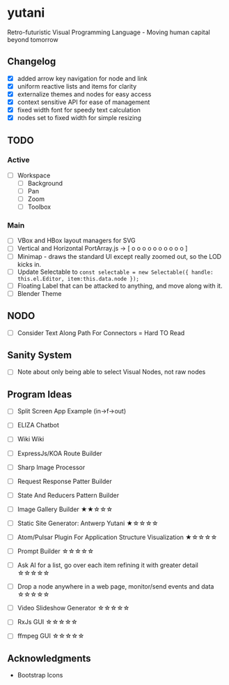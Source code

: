 # yutani
Retro-futuristic Visual Programming Language - Moving human capital beyond tomorrow

## Changelog

- [x] added arrow key navigation for node and link
- [x] uniform reactive lists and items for clarity
- [x] externalize themes and nodes for easy access
- [x] context sensitive API for ease of management
- [x] fixed width font for speedy text calculation
- [x] nodes set to fixed width for simple resizing

## TODO

### Active

- [ ] Workspace
  - [ ] Background
  - [ ] Pan
  - [ ] Zoom
  - [ ] Toolbox

### Main

- [ ] VBox and HBox layout managers for SVG
- [ ] Vertical and Horizontal PortArray.js -> [ o o o o o o o o o o ]
- [ ] Minimap - draws the standard UI except really zoomed out, so the LOD kicks in.
- [ ] Update Selectable to ```const selectable = new Selectable({ handle: this.el.Editor, item:this.data.node });```
- [ ] Floating Label that can be attacked to anything, and move along with it.
- [ ] Blender Theme

## NODO

- [ ] Consider Text Along Path For Connectors = Hard TO Read

## Sanity System

- [ ] Note about only being able to select Visual Nodes, not raw nodes

## Program Ideas

- [ ] Split Screen App Example (in->f->out)
- [ ] ELIZA Chatbot
- [ ] Wiki Wiki
- [ ] ExpressJs/KOA Route Builder
- [ ] Sharp Image Processor
- [ ] Request Response Patter Builder
- [ ] State And Reducers Pattern Builder
- [ ] Image Gallery Builder ★★☆☆☆
- [ ] Static Site Generator: Antwerp Yutani ★☆☆☆☆
- [ ] Atom/Pulsar Plugin For Application Structure Visualization ★☆☆☆☆
- [ ] Prompt Builder ☆☆☆☆☆
- [ ] Ask AI for a list, go over each item refining it with greater detail ☆☆☆☆☆
- [ ] Drop a node anywhere in a web page, monitor/send events and data ☆☆☆☆☆
- [ ] Video Slideshow Generator ☆☆☆☆☆
- [ ] RxJs GUI ☆☆☆☆☆
- [ ] ffmpeg GUI ☆☆☆☆☆


## Acknowledgments

- Bootstrap Icons

